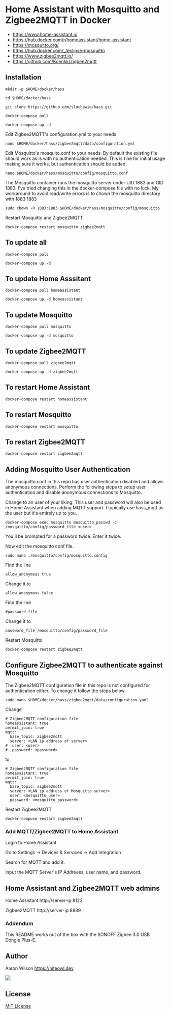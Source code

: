 # Home Assistant with Mosquitto and Zigbee2MQTT in Docker
- https://www.home-assistant.io
- https://hub.docker.com/r/homeassistant/home-assistant
- https://mosquitto.org/
- https://hub.docker.com/_/eclipse-mosquitto
- https://www.zigbee2mqtt.io/
- https://github.com/Koenkk/zigbee2mqtt

## Installation
```
mkdir -p $HOME/docker/hass
```
```
cd $HOME/docker/hass
```
```
git clone https://github.com/slochewie/hass.git
```
```
docker-compose pull
```
```
docker-compose up -d
```
Edit Zigbee2MQTT's configuration.yml to your needs
```
nano $HOME/docker/hass/zigbee2mqtt/data/configuration.yml
```


Edit Mosquitto's mosquito.conf to your needs. By default the existing file should work as is with no authentication needed. This is fine for initial usage making sure it works, but authentication should be added.
```
nano $HOME/docker/hass/mosquitto/config/mosquitto.conf
```

The Mosquitto container runs the mosquitto server under UID 1883 and GID 1883. I've tried changing this in the docker-compose file with no luck. My workaround to avoid read/write errors is to chown the mosquitto directory with 1883:1883
```
sudo chown -R 1883:1883 $HOME/docker/hass/mosquitto/config/mosquitto
```

Restart Mosquitto and Zigbee2MQTT
```
docker-compose restart mosquitto zigbee2mqtt
```


## To update all
```
docker-compose pull
```
```
docker-compose up -d
```

## To update Home Asssitant
```
docker-compose pull homeassistant
```
```
docker-compose up -d homeassistant
```

## To update Mosquitto
```
docker-compose pull mosquitto
```
```
docker-compose up -d mosquitto
```

## To update Zigbee2MQTT
```
docker-compose pull zigbee2mqtt
```
```
docker-compose up -d zigbee2mqtt
```

## To restart Home Assistant
```
docker-compose restart homeassistant
```

## To restart Mosquitto
```
docker-compose restart mosquitto
```

## To restart Zigbee2MQTT
```
docker-compose restart zigbee2mqtt
```

## Adding Mosquitto User Authentication
The mosquitto.conf in this repo has user authentication disabled and allows anonymous connections. Perform the following steps to setup user authentication and disable anonymous connections to Mosquitto.

Change <user> to an user of your liking. This user and password will also be used in Home Assistant when adding MQTT support. I typically use hass_mqtt as the user but it's entirely up to you.
```
docker-compose exec mosquitto mosquitto_passwd -c /mosquitto/config/password_file <user>
```
You'll be prompted for a password twice. Enter it twice.


Now edit the mosquitto conf file.
```
sudo nano ./mosquitto/config/mosquitto.config
```
Find the line
```
allow_anonymous true
```
Change it to
```
allow_anonymous false
```
Find the line
```
#password_file
```
Change it to
```
password_file /mosquitto/config/password_file
```
Restart Mosquitto
```
docker-compose restart zigbee2mqtt
```

## Configure Zigbee2MQTT to authenticate against Mosquitto

The Zigbee2MQTT configuration file in this repo is not configured for authentication either. To cnange it follow the steps below.
```
sudo nano $HOME/docker/hass/zigbee2mqtt/data/configuration.yaml
```
Change
```
# Zigbee2MQTT configuration file
homeassistant: true
permit_join: true
mqtt:
  base_topic: zigbee2mqtt
  server: <LAN ip address of server>
#  user: <user>
#  password: <password>
```
to
```
# Zigbee2MQTT configuration file
homeassistant: true
permit_join: true
mqtt:
  base_topic: zigbee2mqtt
  server: <LAN ip address of Mosquitto server>
  user: <mosquitto_user>
  password: <mosquitto_password>
```

Restart Zigbee2MQTT
```
docker-compose restart zigbee2mqtt
```



### Add MQTT/Zigbee2MQTT to Home Assistant
Login to Home Assistant

Go to Settings -> Devices & Services -> Add Integration

Search for MQTT and add it.

Input the MQTT Server's IP Addreess, user name, and password.




## Home Assistant and Zigbee2MQTT web admins

Home Assistant
http://server-ip:8123

Zigbee2MQTT
http://server-ip:8989
  


### Addendum
This README works out of the box with the SONOFF Zigbee 3.0 USB Dongle Plus-E.



## Author

Aaron Wilson <https://niteowl.dev>

[![](https://cdn.buymeacoffee.com/buttons/default-blue.png)](https://www.buymeacoffee.com/slochewie)

## License

[MIT License](./LICENSE)
